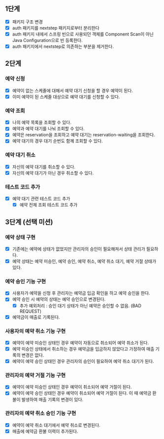 ## 1단계
- [x] 패키지 구조 변경
- [x] auth 패키지를 nextstep 패키지로부터 분리한다
- [x] auth 패키지 내에서 스프링 빈으로 사용되던 객체를 Component Scan이 아닌 Java Configuration으로 빈 등록한다.
- [x] auth 패키지에서 nextstep로 의존하는 부분을 제거한다.

## 2단계
### 예약 신청
- [x] 예약이 없는 스케줄에 대해서 예약 대기 신청을 할 경우 예약이 된다.
- [x] 이미 예약이 된 스케줄 대상으로 예약 대기를 신청할 수 있다.
### 예약 조회
- [x] 나의 예약 목록을 조회할 수 있다.
- [x] 예약과 예약 대기를 나눠 조회할 수 있다.
- [x] 예약은 reservation을 조회하고 예약 대기는 reservation-waiting을 조회한다.
- [x] 예약 대기의 경우 대기 순번도 함께 조회할 수 있다.
### 예약 대기 취소
- [x] 자신의 예약 대기를 취소할 수 있다.
- [x] 자신의 예약 대기가 아닌 경우 취소할 수 있다.
### 테스트 코드 추가
- [x] 예약 대기 관련 테스트 코드 추가
  - [x] 예약 전체 조회 테스트 코드 추가

## 3단계 (선택 미션)

### 예약 상태 구현
- [x] 기존에는 예약에 상태가 없었지만 관리자의 승인이 필요해져서 상태 관리가 필요하다.
- [x] 예약 상태는 예약 미승인, 예약 승인, 예약 취소, 예약 취소 대기, 예약 거절 상태가 있다.
### 예약 승인 기능 구현
- [x] 사용자가 예약을 신청 후 관리자는 예약금 입금 확인을 하고 예약 승인을 한다.
- [x] 예약 승인 시 예약의 상태는 예약 승인으로 변경된다.
  - [x] 추가 예외처리 : 승인 대기 상태가 아닌 예약은 승인할 수 없음. (BAD REQUEST)
- [x] 예약금이 매출로 기록된다.
### 사용자의 예약 취소 기능 구현
- [x] 예약이 예약 미승인 상태인 경우 예약이 자동으로 취소되어 예약 취소가 된다.
- [x] 예약 미승인 상태에서 취소하는 경우 예약금을 입금하지 않았다고 가정하여 매출 기록의 변경은 없다.
- [x] 예약이 예약 승인 상태인 경우 관리자의 승인이 필요하여 예약 취소 대기가 된다.
### 관리자의 예약 거절 기능 구현
- [x] 예약이 예약 미승인 상태인 경우 예약이 취소되어 예약 거절이 된다.
- [x] 예약이 예약 승인 상태인 경우 예약이 취소되어 예약 거절이 된다. 이 때 예약금 환불이 발생하여 매출 기록의 변경이 있다.
### 관리자의 예약 취소 승인 기능 구현
- [x] 예약이 예약 취소 대기에서 예약 취소로 변경된다.
- [x] 매출에 예약금 환불 이력이 추가된다.